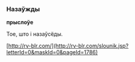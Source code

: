 ### Назаўжды
**прыслоўе**

Тое, што і назаўсёды.

<a rel="author">[http://rv-blr.com/](http://rv-blr.com/slounik.jsp?letterId=0&maskId=0&pageId=1786)</a>
